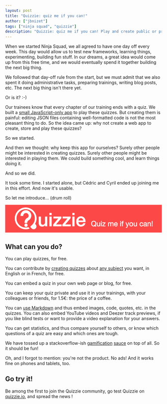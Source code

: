 ```yaml
---
layout: post
title: "Quizzie: quiz me if you can!"
author: ["jbnizet"]
tags: ["ninja squad", "quizzie"]
description: "Quizzie: quiz me if you can! Play and create public or private quizzes about subjects you like, and learn with fun."
---
```


When we started Ninja Squad, we all agreed to have one day off every week. This day would allow us to test new frameworks, learning things,
experimenting, building fun stuff. In our dreams, a great idea would come
up from this free time, and we would eventually spend it together building the next big thing.

We followed that day-off rule from the start, but we must admit that we also spent it doing
administrative tasks, preparing trainings, writing blog posts, etc. The next big thing isn't there yet.

Or is it? :-)

Our trainees know that every chapter of our training ends with a quiz. We built a [small JavaScript-only
app](https://github.com/Ninja-Squad/quizz) to play these quizzes. But creating them is painful: editing JSON files containing
well-formatted code is not the most pleasant thing to do. So the idea came up: why not create a web app to create, store and play these quizzes?

So we started.

And then we thought: why keep this app for ourselves? Surely other people might be interested in creating quizzes.
Surely other people might be interested in playing them. We could build something cool, and learn things doing it.

And so we did.

It took some time. I started alone, but Cédric and Cyril ended up joining me in this effort. And now it's usable.

So let me introduce... (drum roll)

[![Quizzie](/assets/images/quizzie/quizzie-en.png)](https://quizzie.io)

## What can you do?

You can play quizzes, for free.

You can contribute by [creating quizzes](https://quizzie.io/quizzes/50352/all-you-need-to-know-about-creating-a-quiz) about [any subject](https://quizzie.io/tags) you want, in English or in French, for free.

You can embed a quiz in your own web page or blog, for free.

You can keep your quiz private and use it in your trainings, with your colleagues or friends, for 1.5€: the price of a coffee.

You can [use Markdown](https://quizzie.io/quizzes/50305/markdown---how-to-improve-the-look-of-your-quizzes) and thus embed images, code, quotes, etc. in the quizzes.
You can also embed YouTube videos and Deezer track previews, if you like blind tests or want to provide a video explanation
for your answers.

You can get statistics, and thus compare yourself to others, or know which questions of a quiz are easy and which ones are tough.

We have tossed up a stackoverflow-ish [gamification](https://quizzie.io/users) [sauce](https://quizzie.io/badges/categories/all) on top of all. So it should be fun!

Oh, and I forgot to mention: you're not the product. No ads! And it works fine on phones and tablets, too.

## Go try it!

Be among the first to join the Quizzie community, go test Quizzie on [quizzie.io](https://quizzie.io), and spread the news&nbsp;!
